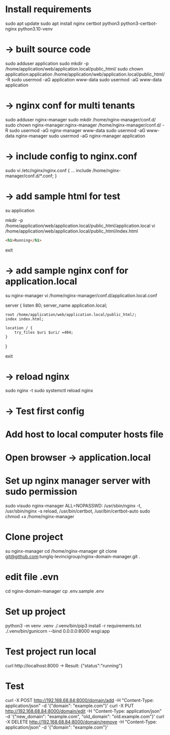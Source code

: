 # Install requirements
sudo apt update
sudo apt install nginx certbot python3 python3-certbot-nginx python3.10-venv

# -> built source code
sudo adduser application
sudo mkdir -p /home/application/web/application.local/public_html/ 
sudo chown application:application /home/application/web/application.local/public_html/ -R
sudo usermod -aG application www-data
sudo usermod -aG www-data application

# -> nginx conf for multi tenants
sudo adduser nginx-manager
sudo mkdir /home/nginx-manager/conf.d/
sudo chown nginx-manager:nginx-manager /home/nginx-manager/conf.d/ -R
sudo usermod -aG nginx-manager www-data
sudo usermod -aG www-data nginx-manager
sudo usermod -aG nginx-manager application

# -> include config to nginx.conf
sudo vi /etc/nginx/nginx.conf
{
    ...
    include /home/nginx-manager/conf.d/*.conf;
}

# -> add sample html for test
su application

mkdir -p /home/application/web/application.local/public_html/application.local
vi /home/application/web/application.local/public_html/index.html

```html
<h1>Running</h1>
```

exit

# -> add sample nginx conf for application.local
su nginx-manager
vi /home/nginx-manager/conf.d/application.local.conf

server {
    listen 80;
    server_name application.local;

    root /home/application/web/application.local/public_html/;
    index index.html;

    location / {
        try_files $uri $uri/ =404;
    }
}

exit

# -> reload nginx
sudo nginx -t
sudo systemctl reload nginx

# -> Test first config
# Add host to local computer hosts file
# Open browser -> application.local

# Set up nginx manager server with sudo permission
sudo visudo
nginx-manager ALL=NOPASSWD: /usr/sbin/nginx -t, /usr/sbin/nginx -s reload, /usr/bin/certbot, /usr/bin/certbot-auto
sudo chmod +x /home/nginx-manager

# Clone project
su nginx-manager
cd /home/nginx-manager
git clone git@github.com:tunglq-levincigroup/nginx-domain-manager.git .

# edit file .evn
cd nginx-domain-manager
cp .env.sample .env

# Set up project
python3 -m venv .venv
./.venv/bin/pip3 install -r requirements.txt
./.venv/bin/gunicorn --bind 0.0.0.0:8000 wsgi:app

# Test project run local
curl http://localhost:8000
-> Result: {"status":"running"}

# Test
curl -X POST http://192.168.68.84:8000/domain/add -H "Content-Type: application/json" -d '{"domain": "example.com"}'
curl -X PUT http://192.168.68.84:8000/domain/edit -H "Content-Type: application/json" -d '{"new_domain": "example.com", "old_domain": "old.example.com"}'
curl -X DELETE http://192.168.68.84:8000/domain/remove -H "Content-Type: application/json" -d '{"domain": "example.com"}'